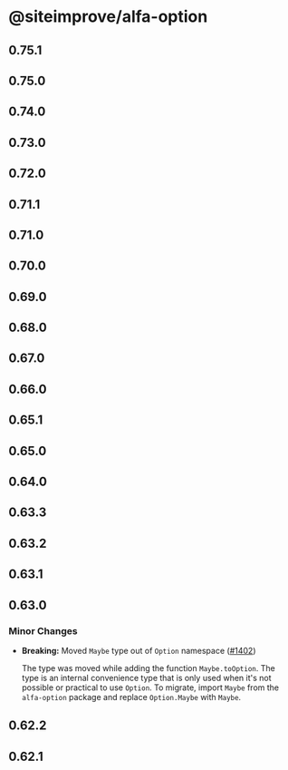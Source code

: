 # @siteimprove/alfa-option

## 0.75.1

## 0.75.0

## 0.74.0

## 0.73.0

## 0.72.0

## 0.71.1

## 0.71.0

## 0.70.0

## 0.69.0

## 0.68.0

## 0.67.0

## 0.66.0

## 0.65.1

## 0.65.0

## 0.64.0

## 0.63.3

## 0.63.2

## 0.63.1

## 0.63.0

### Minor Changes

- **Breaking:** Moved `Maybe` type out of `Option` namespace ([#1402](https://github.com/Siteimprove/alfa/pull/1402))

  The type was moved while adding the function `Maybe.toOption`. The type is an internal convenience type that is only used when it's not possible or practical to use `Option`. To migrate, import `Maybe` from the `alfa-option` package and replace `Option.Maybe` with `Maybe`.

## 0.62.2

## 0.62.1
